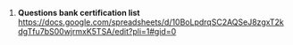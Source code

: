 1. **Questions bank certification list**
https://docs.google.com/spreadsheets/d/10BoLpdrqSC2AQSeJ8zgxT2kdgTfu7bS00wjrmxK5TSA/edit?pli=1#gid=0
